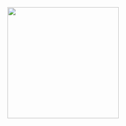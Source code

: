 
<img height="250" width="250" src="https://github.com/user-attachments/assets/1d72d50e-5652-4964-a98e-dd6c938ac17f"></img>
